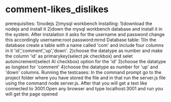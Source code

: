 # comment-likes_dislikes
prerequisities:
1)nodejs 
2)mysql workbench
Installing:
1)download the nodejs and install it
2)down the mysql workbench database and install it in the system.
  After instalation it asks for the username and password change this accordingly
  username:root
  password:mrnd
Database table:
1)In the database create a table with a name called 'com' and include four columns in it 'id','comment','up','down'.
2)choose the datatype as number and make the column 'id' as primarykey(select pk checkbox) and selet autoincrement(select AI checkbox) option for the 'id'
3)choose the datatype as longtext for 'comment'
4)choose the datatype as number for 'up' and 'down' columns.
Running the testcases:
In the command prompt go to the project folder where you have stored the file and in that run the server.js file using the command
node server.js.
After that you will get a text like connected to 3001.Open any browser and type localhost:3001 and run you will get the page opened
